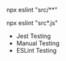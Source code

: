<!-- check all files -->
npx eslint "src/**" 

<!-- check just js files -->
npx eslint "src*.js"


- Jest Testing 
- Manual Testing
- ESLint Testing